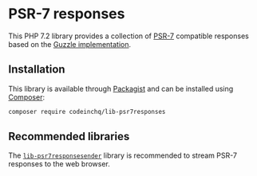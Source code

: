 # PSR-7 responses

This PHP 7.2 library provides a collection of [PSR-7](https://www.php-fig.org/psr/psr-7/) compatible responses based on the [Guzzle implementation](https://github.com/guzzle/psr7).


## Installation

This library is available through [Packagist](https://packagist.org/packages/codeinchq/lib-psr7responses) and can be installed using [Composer](https://getcomposer.org/): 

```bash
composer require codeinchq/lib-psr7responses
```

## Recommended libraries

The [`lib-psr7responsesender`](https://github.com/CodeIncHQ/lib-psr7responsesender) library is recommended to stream PSR-7 responses to the web browser.
